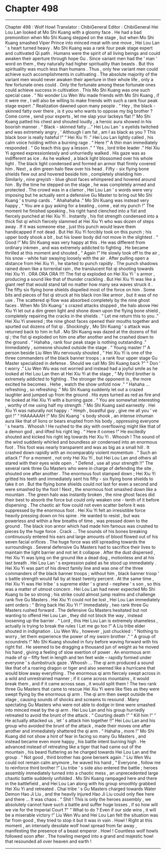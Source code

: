 
# Chapter 498


---

Chapter 498 : Wolf Howl
Translator : ChibiGeneral Editor : ChibiGeneral
Hei Lou Lan looked at Mo Shi Kuang with a gloomy face .
He had a bad premonition when Mo Shi Kuang stepped on the stage , but when Mo Shi Kuang smashed Viper Prince into minced meat with one move , Hei Lou Lan ’ s heart turned heavy .
Mo Shi Kuang was a rank four peak stage expert and cultivated Qi path .
Humans were the spirit of all living beings and could awaken their aperture through hope Gu .
Since variant men had the ‘ man ’ word on them , they naturally had higher spirituality than beasts . But this spirituality was much less than humans . Thus , only few variant men could achieve such accomplishments in cultivating .
The absolute majority of the variant men would never awaken their aperture in their whole life , only a few fortunate ones could .
Only the fortunate among these fortunate ones could achieve success in cultivation .
This Mo Shi Kuang was one such special case .
“ No wonder Liu Wen Wu made friends with Mo Shi Kuang , if it were me , I will also be willing to make friends with such a rank four peak stage expert .” Realization dawned upon many people .
“ Hey , the black - skinned fatty over there , is it you who wants to oppose my big brother ? Come come , send your experts , let me slap your lackeys flat !” Mo Shi Kuang patted his chest and shouted loudly , a heroic aura showed in his boorish manner .
“ Black - skinned fatty …” Hei Lou Lan ’ s eyelids twitched and was extremely angry , ‘ Although I am fat , am I as black as you ? This black boor is really hateful !”
“ Hei Xiu Yi .” Hei Lou Lan lightly called , his calm voice holding within a burning rage .
“ Here !” A thin man immediately responded .
“ Go teach this guy a lesson .”
“ Yes , lord tribe leader .” Hei Xiu Yi agreed expressionlessly and unhurriedly walked .
His gaze was as indifferent as ice . As he walked , a black light blossomed over his whole light . The black light condensed and formed an armor that firmly covered him .
Next , a dim green halo flew over his head .
Fifty - six flying bone shields flew out and hovered beside him , completely shielding him .
Similarly , nine greyish - blue ghost faces whimpered and hovered around him .
By the time he stepped on the stage , he was completely armed and protected .
The crowd was in a clamor , Hei Lou Lan ’ s words were very imposing but he actually sent a defensive Gu Master to bring out Mo Shi Kuang ’ s trump cards .
“ Ahahahaha .” Mo Shi Kuang was instead very happy , “ You are a guy asking for a beating , come , eat my punch !”
The moment he finished speaking , his right hand clenched into a fist and fiercely punched at Hei Xiu Yi .
Instantly , his fist strength condensed into a thick fist qi which fiercely slammed at Hei Xiu Yi who was dozen of steps away .
If it was someone else , just this punch would leave them handicapped if not dead .
But Hei Xiu Yi forcibly took on this punch ; his upper body shook a bit , but his lower body did not move in the slightest .
“ Good !” Mo Shi Kuang was very happy at this . He was different from ordinary inkmen , and was extremely addicted to fighting . He became thrilled at this moment and shouted , “ Again !”
He slowly took off to the air , his snow - white hair swaying loosely with the air . After pulling open a distance from Hei Xiu Yi , he started to punch rapidly .
The punch shadows rained down like a torrential rain , the translucent fist qi shooting towards Hei Xiu Yi .
ORA ORA ORA !!!!
The fist qi exploded on Hei Xiu Yi ’ s armor , producing a sound like that of thunder crackling .
But Hei Xiu Yi was like a giant reef that would stand tall no matter how many sea waves struck it .
The fifty six flying bone shields dispelled most of the force on him .
Some bits and pieces of fist qi struck at his black iron like armor , but it was of no use .
The scattered qi flow was absorbed completely by the nine ghost faces .
When Mo Shi Kuang ’ s crazed attacks stopped , the halo above Hei Xiu Yi let out a dim green light and shone down upon the flying bone shield , completely repairing the cracks in the shields .
“ Let me return this to you .” Hei Xiu Yi sneered ; the nine ghost faces opened their mouths together and spurted out dozens of fist qi .
Shockingly , Mo Shi Kuang ’ s attack was returned back to him in full .
Mo Shi Kuang was dazed at the dozens of fist qi ; the fist qi exploded on him one after another and he crashed down to the ground .
“ Hahaha , rank four peak stage is nothing outstanding .” Immediately , someone shouted outside the stage .
“ Young master !” A person beside Liu Wen Wu nervously shouted , “ Hei Xiu Yi is one of the three commanders of the black banner troops ; a rank four upper stage Gu Master specialized in defense . Should we call Mo Shi Kuang back ?”
“ Don ’ t worry .” Liu Wen Wu was not worried and instead had a joyful smile as he looked at Hei Lou Lan then at Hei Xiu Yi at the stage , “ My third brother is extremely addicted to fighting . The stronger the opponent is , the more excited he becomes . Hehe , watch the show unfold now .”
“ Hahaha … refreshing , so refreshing .” Mo Shi Kuang suddenly let out a crazed laughter and jumped up from the ground .
His eyes turned as red as fire and he looked at Hei Xiu Yi with a burning gaze .
“ You are somewhat interesting , worthy of me using half my strength .” Mo Shi Kuang said earnestly .
Hei Xiu Yi was naturally not happy : “ Hmph , boastful guy , give me all you ’ ve got !”
“ HAAAAAAH !” Mo Shi Kuang ’ s body shook , an intense inhuman aura like that of lions or bears erupted from his body , oppressing everyone ’ s hearts .
Whoosh !
He rushed to the sky with overflowing might like that of a demon god , and lifted his right leg .
“ Here it comes !” He excitedly shouted and kicked his right leg towards Hei Xiu Yi .
Whoosh !
The sound of the wind suddenly whirled and boundless air condensed into an enormous foot .
This foot was nearly transparent and was as big as a small hill . It crashed down rapidly with an incomparably violent momentum .
“ Such an attack !” For a moment , not only Hei Xiu Yi , but Hei Lou Lan and others all stared with their eyes wide open .
“ Defend , use all your strength !!” The several rank three Gu Masters who were in charge of defending the site , shouted one after another .
The enormous foot stamped down ; Hei Xiu Yi gritted his teeth and immediately sent his fifty - six flying bone shields to take it on .
But the flying bone shields could not last for even a second and were smashed by the foot !
Next , the enormous foot smashed down like a mountain .
The green halo was instantly broken , the nine ghost faces did their best to absorb the force but could only weaken one - tenth of it before dispersing .
The chaotic air flow could not even scatter before it was suppressed by the enormous foot .
Hei Xiu Yi felt an irresistible force heavily pressing down on his spine . He wanted to resist , but was powerless and within a few breaths of time , was pressed down to the ground .
The black iron armor which had made him famous was crushed to pieces by the huge force .
Crack …
The sounds of his bones breaking continuously entered his ears and large amounts of blood flowed out of his seven facial orifices .
The huge force was still spreading towards the surroundings . Several defensive Gu Masters had to sacrifice their lives to maintain the light barrier and not let it collapse .
After the dust dispersed , Hei Xiu Yi was lying on the ground like a dead dog , motionless and at his last breath .
Hei Lou Lan ’ s expression paled as he stood up immediately . Hei Xiu Yi was part of his direct family line and was one of the three commanders of the black banner troops ; without him , black banner troop ’ s battle strength would fall by at least twenty percent . At the same time , Hei Xiu Yi was Hei tribe ’ s supreme elder ’ s grand - nephew ’ s son , so this was a matter of utmost concern .
Hei Lou Lan had never expected Mo Shi Kuang to be so strong ; his strike could almost jump realms and challenge rank five Gu Masters .
Hei Xiu Yi could not be lost , Hei Lou Lan immediately sent orders : “ Bring back Hei Xiu Yi !”
Immediately , two rank three Gu Masters rushed forward .
The defensive Gu Masters hesitated but not wanting to offend Hei Lou Lan , they did not block the way , instead loosening up the barrier .
“ Lord , this Hei Lou Lan is extremely shameless , actually is trying to break the rules ! Let me go too !” A Liu tribe elder shouted in indignation .
Liu Wen Wu , however , just chuckled : “ Nothing to worry , let them experience the power of my sworn brother .”
“ A group of scoundrels !” Mo Shi Kuang shouted in fury before waving forward with his right fist .
He seemed to be dragging a thousand jun of weight as he moved his hand , giving a feeling of slow exertion of power .
An enormous arm made of qi – fifty feet in length and ten feet wide – rapidly formed under everyone ’ s dumbstruck gaze .
Whoosh …
The qi arm produced a sound like that of a roaring dragon or tiger and also seemed like a hurricane that would blow away everything .
The enormous qi arm fiercely swept across in a wild and unrestrained manner ; if it came across mountains , it would break them , and if it came across seas , it would split them !
The two rank three Gu Masters that came to rescue Hei Xiu Yi were like flies as they were swept flying by the enormous qi arm .
The qi arm then swept outside the stage , causing sounds of shocks and screams to resound .
Many spectating Gu Masters who were not able to dodge in time were smashed into minced meat by the qi arm . Hei Lou Lan and his group hurriedly retreated to avoid the brunt of the attack .
“ Courting death !”
“ Kill him !”
“ He actually attacked us , let ’ s attack him together !!”
Hei Lou Lan and his group who avoided the brunt of the attack , made their moves one after another and immediately shattered the qi arm .
“ Hahaha , more !” Mo Shi Kuang did not show a hint of fear in facing so many Gu Masters , and instead became even more happy , his battle intent burning high .
He advanced instead of retreating like a tiger that had came out of the mountain , his beard fluttering as he charged towards Hei Lou Lan and the group .
“ Not good , third brother has gone berserk again .” Liu Wen Wu could not remain calm anymore , he waved his hand , “ Everyone , follow me to reinforce third brother !”
Liu tribe ’ s side also entered the battle ; heroes assembly immediately turned into a chaotic mess , an unprecedented large chaotic battle suddenly unfolded .
Mo Shi Kuang rampaged here and there in the battlefield , and Hei Lou Lan along with his group smoothly grabbed Hei Xiu Yi and retreated . Chai tribe ’ s Gu Masters charged towards Water Demon Hao Ji Liu , and the heavily injured Hao Ji Liu could only flee here and there …
It was chaos .
“ Shit ! This is only the heroes assembly , we absolutely cannot have such a battle and suffer huge losses , if so how will we vie for the Imperial Court ?”
“ What to do ? Even if our side wins , it will be a miserable victory !”
Liu Wen Wu and Hei Lou Lan felt the situation was far from good , they tried to stop it but it was in vain .
Howl !
Right at this moment , an intensely desolate wolf howl spread from far away , manifesting the presence of a beast emperor .
Howl !
Countless wolf howls followed soon after . The howling merged into a grand and majestic howl that resounded all over heaven and earth !

---


